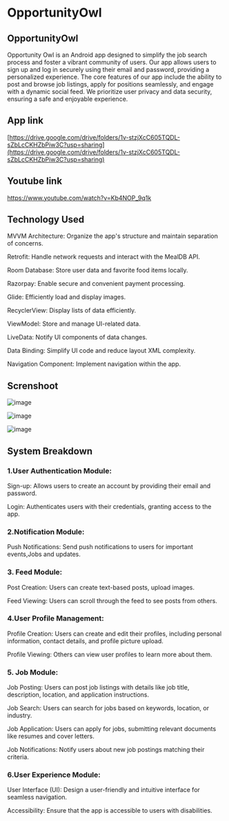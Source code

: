 # OpportunityOwl
##  OpportunityOwl
Opportunity Owl is an Android app designed to simplify the job search process and foster a vibrant community of users. 
Our app allows users to sign up and log in securely using their email and password, providing a personalized experience. 
The core features of our app include the ability to post and browse job listings, apply for positions seamlessly, and engage with a dynamic social feed. 
We prioritize user privacy and data security, ensuring a safe and enjoyable experience. 

## App link
[https://drive.google.com/drive/folders/1v-stzjXcC605TQDL-sZbLcCKHZbPiw3C?usp=sharing](https://drive.google.com/drive/folders/1v-stzjXcC605TQDL-sZbLcCKHZbPiw3C?usp=sharing)

## Youtube link
https://www.youtube.com/watch?v=Kb4NOP_9q1k
## Technology Used
MVVM Architecture: Organize the app's structure and maintain separation of concerns.

Retrofit: Handle network requests and interact with the MealDB API.

Room Database: Store user data and favorite food items locally.

Razorpay: Enable secure and convenient payment processing.

Glide: Efficiently load and display images.

RecyclerView: Display lists of data efficiently.

ViewModel: Store and manage UI-related data.

LiveData: Notify UI components of data changes.

Data Binding: Simplify UI code and reduce layout XML complexity.

Navigation Component: Implement navigation within the app.

## Screnshoot
![image](https://github.com/DevP-ai/OpportunityOwl/assets/107491760/0f3acf22-6162-43c3-a27f-e8a68e7e2cf3)


![image](https://github.com/DevP-ai/OpportunityOwl/assets/107491760/dbe6c6cc-db1e-4c62-b079-fbb8ab35b9e5)


![image](https://github.com/DevP-ai/OpportunityOwl/assets/107491760/9a58ec7c-1b86-4dc8-b6ec-82bc5093b6d7)




## System Breakdown
###  1.User Authentication Module:
Sign-up: Allows users to create an account by providing their email and password.

Login: Authenticates users with their credentials, granting access to the app.


### 2.Notification Module:
Push Notifications: Send push notifications to users for important events,Jobs and updates.

### 3. Feed Module:
Post Creation: Users can create text-based posts, upload images.

Feed Viewing: Users can scroll through the feed to see posts from others.

### 4.User Profile Management:
Profile Creation: Users can create and edit their profiles, including personal information, contact details, and profile picture upload.

Profile Viewing: Others can view user profiles to learn more about them.

### 5. Job Module:
Job Posting: Users can post job listings with details like job title, description, location, and application instructions.

Job Search: Users can search for jobs based on keywords, location, or industry.

Job Application: Users can apply for jobs, submitting relevant documents like resumes and cover letters.

Job Notifications: Notify users about new job postings matching their criteria.

### 6.User Experience Module:
User Interface (UI): Design a user-friendly and intuitive interface for seamless navigation.

Accessibility: Ensure that the app is accessible to users with disabilities.




